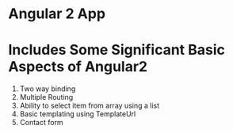 # Angular 2 App 

# Includes Some Significant Basic Aspects of Angular2

1. Two way binding
2. Multiple Routing
3. Ability to select item from array using a list
4. Basic templating using TemplateUrl
5. Contact form




